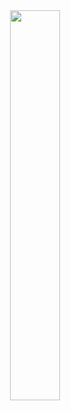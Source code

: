<div align=center><img src="https://timemachine-blog.oss-cn-beijing.aliyuncs.com/img/fanqierousaopian.pic.jpg" width="40%" height="40%"></div>